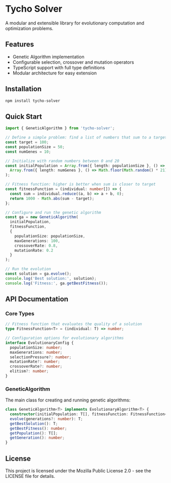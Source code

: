 # Tycho Solver

A modular and extensible library for evolutionary computation and optimization problems.

## Features

- Genetic Algorithm implementation
- Configurable selection, crossover and mutation operators
- TypeScript support with full type definitions
- Modular architecture for easy extension

## Installation

```bash
npm install tycho-solver
```

## Quick Start

```typescript
import { GeneticAlgorithm } from 'tycho-solver';

// Define a simple problem: find a list of numbers that sum to a target value
const target = 100;
const populationSize = 50;
const numGenes = 10;

// Initialize with random numbers between 0 and 20
const initialPopulation = Array.from({ length: populationSize }, () => 
  Array.from({ length: numGenes }, () => Math.floor(Math.random() * 21))
);

// Fitness function: higher is better when sum is closer to target
const fitnessFunction = (individual: number[]) => {
  const sum = individual.reduce((a, b) => a + b, 0);
  return 1000 - Math.abs(sum - target);
};

// Configure and run the genetic algorithm
const ga = new GeneticAlgorithm(
  initialPopulation,
  fitnessFunction,
  {
    populationSize: populationSize,
    maxGenerations: 100,
    crossoverRate: 0.8,
    mutationRate: 0.2
  }
);

// Run the evolution
const solution = ga.evolve();
console.log('Best solution:', solution);
console.log('Fitness:', ga.getBestFitness());
```

## API Documentation

### Core Types

```typescript
// Fitness function that evaluates the quality of a solution
type FitnessFunction<T> = (individual: T) => number;

// Configuration options for evolutionary algorithms
interface EvolutionaryConfig {
  populationSize: number;
  maxGenerations: number;
  selectionPressure?: number;
  mutationRate?: number;
  crossoverRate?: number;
  elitism?: number;
}
```

### GeneticAlgorithm

The main class for creating and running genetic algorithms:

```typescript
class GeneticAlgorithm<T> implements EvolutionaryAlgorithm<T> {
  constructor(initialPopulation: T[], fitnessFunction: FitnessFunction<T>, config: EvolutionaryConfig);
  evolve(generations?: number): T;
  getBestSolution(): T;
  getBestFitness(): number;
  getPopulation(): T[];
  getGeneration(): number;
}
```

## License

This project is licensed under the Mozilla Public License 2.0 - see the LICENSE file for details.
